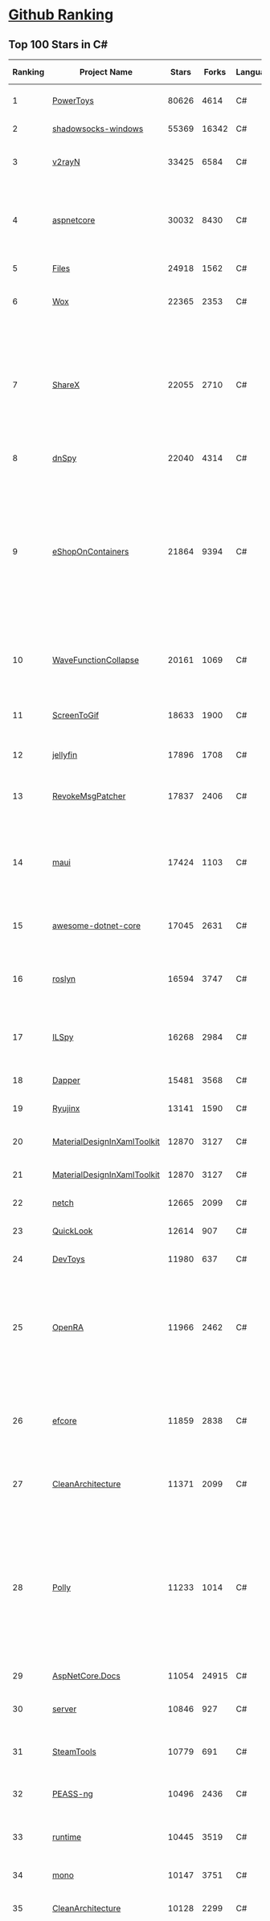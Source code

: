 [Github Ranking](../README.md)
==========

## Top 100 Stars in C\#

| Ranking | Project Name | Stars | Forks | Language | Open Issues | Description | Last Commit |
| ------- | ------------ | ----- | ----- | -------- | ----------- | ----------- | ----------- |
| 1 | [PowerToys](https://github.com/microsoft/PowerToys) | 80626 | 4614 | C# | 3661 | Windows system utilities to maximize productivity | 2022-11-03T11:54:17Z |
| 2 | [shadowsocks-windows](https://github.com/shadowsocks/shadowsocks-windows) | 55369 | 16342 | C# | 107 | A C# port of shadowsocks | 2022-08-25T23:51:40Z |
| 3 | [v2rayN](https://github.com/2dust/v2rayN) | 33425 | 6584 | C# | 40 | A V2Ray client for Windows, support Xray core and v2fly core | 2022-11-02T12:56:11Z |
| 4 | [aspnetcore](https://github.com/dotnet/aspnetcore) | 30032 | 8430 | C# | 2218 | ASP.NET Core is a cross-platform .NET framework for building modern cloud-based web applications on Windows, Mac, or Linux. | 2022-11-03T10:36:57Z |
| 5 | [Files](https://github.com/files-community/Files) | 24918 | 1562 | C# | 506 | Building the best File Manager for Windows | 2022-11-03T11:07:50Z |
| 6 | [Wox](https://github.com/Wox-launcher/Wox) | 22365 | 2353 | C# | 921 | Launcher for Windows, an alternative to Alfred and Launchy. | 2022-10-11T20:50:15Z |
| 7 | [ShareX](https://github.com/ShareX/ShareX) | 22055 | 2710 | C# | 335 | ShareX is a free and open source program that lets you capture or record any area of your screen and share it with a single press of a key. It also allows uploading images, text or other types of files to many supported destinations you can choose from. | 2022-11-02T20:32:14Z |
| 8 | [dnSpy](https://github.com/dnSpy/dnSpy) | 22040 | 4314 | C# | 0 | .NET debugger and assembly editor | 2020-12-20T23:55:15Z |
| 9 | [eShopOnContainers](https://github.com/dotnet-architecture/eShopOnContainers) | 21864 | 9394 | C# | 19 | Cross-platform .NET sample microservices and container based application that runs on Linux Windows and macOS. Powered by .NET 6, Docker Containers and Azure Kubernetes Services. Supports Visual Studio, VS for Mac and CLI based environments with Docker CLI, dotnet CLI, VS Code or any other code editor. | 2022-10-28T03:09:55Z |
| 10 | [WaveFunctionCollapse](https://github.com/mxgmn/WaveFunctionCollapse) | 20161 | 1069 | C# | 1 | Bitmap & tilemap generation from a single example with the help of ideas from quantum mechanics | 2022-07-26T08:07:41Z |
| 11 | [ScreenToGif](https://github.com/NickeManarin/ScreenToGif) | 18633 | 1900 | C# | 202 | 🎬 ScreenToGif allows you to record a selected area of your screen, edit and save it as a gif or video. | 2022-10-13T23:40:21Z |
| 12 | [jellyfin](https://github.com/jellyfin/jellyfin) | 17896 | 1708 | C# | 839 | The Free Software Media System | 2022-11-02T17:17:21Z |
| 13 | [RevokeMsgPatcher](https://github.com/huiyadanli/RevokeMsgPatcher) | 17837 | 2406 | C# | 36 | :trollface: A hex editor for WeChat/QQ/TIM - PC版微信/QQ/TIM防撤回补丁（我已经看到了，撤回也没用了） | 2022-10-13T03:19:24Z |
| 14 | [maui](https://github.com/dotnet/maui) | 17424 | 1103 | C# | 1868 | .NET MAUI is the .NET Multi-platform App UI, a framework for building native device applications spanning mobile, tablet, and desktop. | 2022-11-03T10:58:43Z |
| 15 | [awesome-dotnet-core](https://github.com/thangchung/awesome-dotnet-core) | 17045 | 2631 | C# | 19 | :honeybee: A collection of awesome .NET core libraries, tools, frameworks and software | 2022-10-17T02:36:44Z |
| 16 | [roslyn](https://github.com/dotnet/roslyn) | 16594 | 3747 | C# | 8271 | The Roslyn .NET compiler provides C# and Visual Basic languages with rich code analysis APIs. | 2022-11-03T09:32:28Z |
| 17 | [ILSpy](https://github.com/icsharpcode/ILSpy) | 16268 | 2984 | C# | 175 | .NET Decompiler with support for PDB generation, ReadyToRun, Metadata (&more) - cross-platform! | 2022-11-03T06:54:10Z |
| 18 | [Dapper](https://github.com/DapperLib/Dapper) | 15481 | 3568 | C# | 337 | Dapper - a simple object mapper for .Net | 2022-09-28T20:06:46Z |
| 19 | [Ryujinx](https://github.com/Ryujinx/Ryujinx) | 13141 | 1590 | C# | 282 | Experimental Nintendo Switch Emulator written in C# | 2022-11-02T21:17:19Z |
| 20 | [MaterialDesignInXamlToolkit](https://github.com/MaterialDesignInXAML/MaterialDesignInXamlToolkit) | 12870 | 3127 | C# | 175 | Google's Material Design in XAML & WPF, for C# & VB.Net.  | 2022-11-03T08:12:16Z |
| 21 | [MaterialDesignInXamlToolkit](https://github.com/MaterialDesignInXAML/MaterialDesignInXamlToolkit) | 12870 | 3127 | C# | 175 | Google's Material Design in XAML & WPF, for C# & VB.Net.  | 2022-11-03T08:12:16Z |
| 22 | [netch](https://github.com/netchx/netch) | 12665 | 2099 | C# | 19 | A simple proxy client | 2022-10-30T17:30:34Z |
| 23 | [QuickLook](https://github.com/QL-Win/QuickLook) | 12614 | 907 | C# | 350 | Bring macOS “Quick Look” feature to Windows | 2022-09-27T13:10:30Z |
| 24 | [DevToys](https://github.com/veler/DevToys) | 11980 | 637 | C# | 193 | A Swiss Army knife for developers. | 2022-10-31T13:04:49Z |
| 25 | [OpenRA](https://github.com/OpenRA/OpenRA) | 11966 | 2462 | C# | 1450 | Open Source real-time strategy game engine for early Westwood games such as Command & Conquer: Red Alert written in C# using SDL and OpenGL. Runs on Windows, Linux, *BSD and Mac OS X. | 2022-11-03T11:42:47Z |
| 26 | [efcore](https://github.com/dotnet/efcore) | 11859 | 2838 | C# | 1601 | EF Core is a modern object-database mapper for .NET. It supports LINQ queries, change tracking, updates, and schema migrations. | 2022-11-03T10:45:45Z |
| 27 | [CleanArchitecture](https://github.com/ardalis/CleanArchitecture) | 11371 | 2099 | C# | 13 | Clean Architecture Solution Template: A starting point for Clean Architecture with ASP.NET Core | 2022-11-01T20:08:17Z |
| 28 | [Polly](https://github.com/App-vNext/Polly) | 11233 | 1014 | C# | 84 | Polly is a .NET resilience and transient-fault-handling library that allows developers to express policies such as Retry, Circuit Breaker, Timeout, Bulkhead Isolation, and Fallback in a fluent and thread-safe manner. From version 6.0.1, Polly targets .NET Standard 1.1 and 2.0+. | 2022-10-17T19:36:09Z |
| 29 | [AspNetCore.Docs](https://github.com/dotnet/AspNetCore.Docs) | 11054 | 24915 | C# | 475 | Documentation for ASP.NET Core | 2022-11-03T10:00:02Z |
| 30 | [server](https://github.com/bitwarden/server) | 10846 | 927 | C# | 23 | The core infrastructure backend (API, database, Docker, etc). | 2022-11-03T11:54:02Z |
| 31 | [SteamTools](https://github.com/BeyondDimension/SteamTools) | 10779 | 691 | C# | 404 | 🛠「Watt Toolkit」是一个开源跨平台的多功能 Steam 工具箱。 | 2022-11-02T23:33:01Z |
| 32 | [PEASS-ng](https://github.com/carlospolop/PEASS-ng) | 10496 | 2436 | C# | 6 | PEASS - Privilege Escalation Awesome Scripts SUITE (with colors) | 2022-11-02T19:21:29Z |
| 33 | [runtime](https://github.com/dotnet/runtime) | 10445 | 3519 | C# | 7728 | .NET is a cross-platform runtime for cloud, mobile, desktop, and IoT apps. | 2022-11-03T11:27:55Z |
| 34 | [mono](https://github.com/mono/mono) | 10147 | 3751 | C# | 2092 | Mono open source ECMA CLI, C# and .NET implementation. | 2022-11-02T15:19:30Z |
| 35 | [CleanArchitecture](https://github.com/jasontaylordev/CleanArchitecture) | 10128 | 2299 | C# | 9 | Clean Architecture Solution Template for .NET 7 | 2022-10-27T01:09:52Z |
| 36 | [N_m3u8DL-CLI](https://github.com/nilaoda/N_m3u8DL-CLI) | 9908 | 1746 | C# | 211 | [.NET] m3u8 downloader 开源的命令行m3u8/HLS/dash下载器，支持普通AES-128-CBC解密，多线程，自定义请求头等. 支持简体中文,繁体中文和英文. English Supported. | 2022-10-10T05:44:54Z |
| 37 | [AssetStudio](https://github.com/Perfare/AssetStudio) | 9532 | 1849 | C# | 144 | AssetStudio is a tool for exploring, extracting and exporting assets and assetbundles. | 2022-08-10T08:30:00Z |
| 38 | [FastGithub](https://github.com/dotnetcore/FastGithub) | 9378 | 1285 | C# | 81 | github加速神器，解决github打不开、用户头像无法加载、releases无法上传下载、git-clone、git-pull、git-push失败等问题 | 2022-10-28T13:41:06Z |
| 39 | [csharplang](https://github.com/dotnet/csharplang) | 9329 | 957 | C# | 421 | The official repo for the design of the C# programming language | 2022-11-03T07:12:03Z |
| 40 | [CMWTAT_Digital_Edition](https://github.com/TGSAN/CMWTAT_Digital_Edition) | 9211 | 1427 | C# | 11 | CloudMoe Windows 10/11 Activation Toolkit get digital license, the best open source Win 10/11 activator in GitHub. GitHub 上最棒的开源 Win10/Win11 数字权利（数字许可证）激活工具！ | 2022-10-22T15:17:40Z |
| 41 | [basic-computer-games](https://github.com/coding-horror/basic-computer-games) | 9112 | 1185 | C# | 12 | An updated version of the classic "Basic Computer Games" book, with well-written examples in a variety of common MEMORY SAFE, SCRIPTING programming languages. See https://coding-horror.github.io/basic-computer-games/ | 2022-10-31T22:33:16Z |
| 42 | [AutoMapper](https://github.com/AutoMapper/AutoMapper) | 9052 | 1686 | C# | 0 | A convention-based object-object mapper in .NET.  | 2022-10-26T09:40:39Z |
| 43 | [lively](https://github.com/rocksdanister/lively) | 9020 | 747 | C# | 175 | Free and open-source software that allows users to set animated desktop wallpapers and screensavers. | 2022-10-31T12:07:10Z |
| 44 | [CefSharp](https://github.com/cefsharp/CefSharp) | 9006 | 2831 | C# | 39 | .NET (WPF and Windows Forms) bindings for the Chromium Embedded Framework | 2022-11-03T02:57:22Z |
| 45 | [orleans](https://github.com/dotnet/orleans) | 8891 | 1928 | C# | 351 | Cloud Native application framework for .NET | 2022-11-03T11:52:30Z |
| 46 | [MonoGame](https://github.com/MonoGame/MonoGame) | 8884 | 2647 | C# | 687 | One framework for creating powerful cross-platform games. | 2022-10-28T21:26:58Z |
| 47 | [SignalR](https://github.com/SignalR/SignalR) | 8772 | 2294 | C# | 22 | Incredibly simple real-time web for .NET | 2022-11-02T22:46:30Z |
| 48 | [RestSharp](https://github.com/restsharp/RestSharp) | 8728 | 2255 | C# | 13 | Simple REST and HTTP API Client for .NET | 2022-11-01T22:12:06Z |
| 49 | [MediatR](https://github.com/jbogard/MediatR) | 8676 | 1012 | C# | 1 | Simple, unambitious mediator implementation in .NET | 2022-10-26T18:36:51Z |
| 50 | [ArchiSteamFarm](https://github.com/JustArchiNET/ArchiSteamFarm) | 8650 | 956 | C# | 2 | C# application with primary purpose of farming Steam cards from multiple accounts simultaneously. | 2022-11-03T02:38:05Z |
| 51 | [choco](https://github.com/chocolatey/choco) | 8643 | 852 | C# | 758 | Chocolatey - the package manager for Windows | 2022-11-02T17:00:18Z |
| 52 | [downkyi](https://github.com/leiurayer/downkyi) | 8634 | 1143 | C# | 218 | 哔哩下载姬downkyi，B站视频下载工具，支持批量下载，支持8K、HDR、杜比视界，提供工具箱（音视频提取、去水印等）。 | 2022-10-21T15:42:15Z |
| 53 | [MahApps.Metro](https://github.com/MahApps/MahApps.Metro) | 8479 | 2413 | C# | 70 | A framework that allows developers to cobble together a better UI for their own WPF applications with minimal effort. | 2022-11-01T22:57:24Z |
| 54 | [FluentTerminal](https://github.com/felixse/FluentTerminal) | 8465 | 426 | C# | 241 | A Terminal Emulator based on UWP and web technologies. | 2022-07-22T20:06:09Z |
| 55 | [BenchmarkDotNet](https://github.com/dotnet/BenchmarkDotNet) | 8292 | 826 | C# | 146 | Powerful .NET library for benchmarking | 2022-11-03T08:37:33Z |
| 56 | [machinelearning](https://github.com/dotnet/machinelearning) | 8153 | 1781 | C# | 676 | ML.NET is an open source and cross-platform machine learning framework for .NET. | 2022-11-02T16:03:19Z |
| 57 | [Jackett](https://github.com/Jackett/Jackett) | 8152 | 995 | C# | 192 | API Support for your favorite torrent trackers | 2022-11-03T08:56:37Z |
| 58 | [eShopOnWeb](https://github.com/dotnet-architecture/eShopOnWeb) | 8119 | 4114 | C# | 5 | Sample ASP.NET Core 6.0 reference application, powered by Microsoft, demonstrating a layered application architecture with monolithic deployment model. Download the eBook PDF from docs folder. | 2022-11-02T19:27:59Z |
| 59 | [winsw](https://github.com/winsw/winsw) | 8059 | 1254 | C# | 143 | A wrapper executable that can run any executable as a Windows service, in a permissive license. | 2022-11-01T05:02:48Z |
| 60 | [duplicati](https://github.com/duplicati/duplicati) | 8017 | 770 | C# | 869 | Store securely encrypted backups in the cloud! | 2022-11-02T16:11:47Z |
| 61 | [Locale-Emulator](https://github.com/xupefei/Locale-Emulator) | 8015 | 688 | C# | 0 | Yet Another System Region and Language Simulator | 2022-04-15T09:55:46Z |
| 62 | [Sonarr](https://github.com/Sonarr/Sonarr) | 7869 | 1079 | C# | 147 | Smart PVR for newsgroup and bittorrent users. | 2022-11-02T20:02:08Z |
| 63 | [Hangfire](https://github.com/HangfireIO/Hangfire) | 7855 | 1559 | C# | 688 | An easy way to perform background job processing in your .NET and .NET Core applications. No Windows Service or separate process required | 2022-11-02T12:08:58Z |
| 64 | [FluentValidation](https://github.com/FluentValidation/FluentValidation) | 7693 | 1090 | C# | 5 | A popular .NET validation library for building strongly-typed validation rules. | 2022-11-01T13:26:38Z |
| 65 | [Terminal.Gui](https://github.com/gui-cs/Terminal.Gui) | 7645 | 574 | C# | 74 | Cross Platform Terminal UI toolkit for .NET | 2022-11-03T03:38:44Z |
| 66 | [nopCommerce](https://github.com/nopSolutions/nopCommerce) | 7641 | 4335 | C# | 141 | ASP.NET Core eCommerce software. nopCommerce is a free and open-source shopping cart. | 2022-11-02T20:34:57Z |
| 67 | [WeiXinMPSDK](https://github.com/JeffreySu/WeiXinMPSDK) | 7576 | 4244 | C# | 181 | 微信全平台 SDK Senparc.Weixin for C#，支持 .NET Framework 及 .NET Core、.NET 6.0。已支持微信公众号、小程序、小游戏、企业号、企业微信、开放平台、微信支付、JSSDK、微信周边等全平台。 WeChat SDK for C#. | 2022-10-29T02:35:21Z |
| 68 | [modular-monolith-with-ddd](https://github.com/kgrzybek/modular-monolith-with-ddd) | 7537 | 1123 | C# | 39 | Full Modular Monolith application with Domain-Driven Design approach. | 2022-09-02T02:49:26Z |
| 69 | [Ocelot](https://github.com/ThreeMammals/Ocelot) | 7315 | 1497 | C# | 510 | .NET core API Gateway | 2022-09-26T07:26:46Z |
| 70 | [ReactiveUI](https://github.com/reactiveui/ReactiveUI) | 7229 | 1105 | C# | 72 | An advanced, composable, functional reactive model-view-viewmodel framework for all .NET platforms that is inspired by functional reactive programming. ReactiveUI allows you to  abstract mutable state away from your user interfaces, express the idea around a feature in one readable place and improve the testability of your application. | 2022-11-03T10:19:11Z |
| 71 | [blockchain](https://github.com/dvf/blockchain) | 7183 | 2604 | C# | 63 | A simple Blockchain in Python | 2022-10-29T13:46:35Z |
| 72 | [Nancy](https://github.com/NancyFx/Nancy) | 7181 | 1515 | C# | 196 | Lightweight, low-ceremony, framework for building HTTP based services on .Net and Mono | 2021-01-24T13:28:09Z |
| 73 | [Humanizer](https://github.com/Humanizr/Humanizer) | 7171 | 869 | C# | 191 | Humanizer meets all your .NET needs for manipulating and displaying strings, enums, dates, times, timespans, numbers and quantities | 2022-11-02T01:05:32Z |
| 74 | [ailab](https://github.com/microsoft/ailab) | 7156 | 1330 | C# | 26 | Experience, Learn and Code the latest breakthrough innovations with Microsoft AI | 2022-08-29T14:01:17Z |
| 75 | [uno](https://github.com/unoplatform/uno) | 7132 | 591 | C# | 1138 | Build Mobile, Desktop and WebAssembly apps with C# and XAML. Today. Open source and professionally supported. | 2022-11-03T11:23:41Z |
| 76 | [mRemoteNG](https://github.com/mRemoteNG/mRemoteNG) | 6897 | 1277 | C# | 725 | mRemoteNG is the next generation of mRemote, open source, tabbed, multi-protocol, remote connections manager. | 2022-10-20T10:53:42Z |
| 77 | [LiteDB](https://github.com/mbdavid/LiteDB) | 6873 | 1046 | C# | 521 | LiteDB - A .NET NoSQL Document Store in a single data file - https://www.litedb.org | 2022-09-08T06:24:39Z |
| 78 | [Notepads](https://github.com/0x7c13/Notepads) | 6826 | 402 | C# | 258 | A modern, lightweight text editor with a minimalist design. | 2022-11-02T11:09:45Z |
| 79 | [Radarr](https://github.com/Radarr/Radarr) | 6779 | 795 | C# | 338 | A fork of Sonarr to work with movies à la Couchpotato. | 2022-11-03T11:21:39Z |
| 80 | [Lean](https://github.com/QuantConnect/Lean) | 6707 | 2663 | C# | 409 | Lean Algorithmic Trading Engine by QuantConnect (Python, C#) | 2022-11-02T18:32:28Z |
| 81 | [reactive](https://github.com/dotnet/reactive) | 5624 | 673 | C# | 92 | The Reactive Extensions for .NET | 2022-11-02T03:16:48Z |
| 82 | [clean-code-dotnet](https://github.com/thangchung/clean-code-dotnet) | 5527 | 874 | C# | 15 | :bathtub:  Clean Code concepts and tools adapted for .NET  | 2022-10-25T20:07:35Z |
| 83 | [NSwag](https://github.com/RicoSuter/NSwag) | 5463 | 1048 | C# | 1451 | The Swagger/OpenAPI toolchain for .NET, ASP.NET Core and TypeScript.  | 2022-11-01T22:12:23Z |
| 84 | [MarkovJunior](https://github.com/mxgmn/MarkovJunior) | 5409 | 237 | C# | 2 | Probabilistic language based on pattern matching and constraint propagation, 153 examples | 2022-09-03T23:43:14Z |
| 85 | [quartznet](https://github.com/quartznet/quartznet) | 5299 | 1560 | C# | 81 | Quartz Enterprise Scheduler .NET | 2022-10-07T10:57:45Z |
| 86 | [FASTER](https://github.com/microsoft/FASTER) | 5274 | 498 | C# | 3 | Fast persistent recoverable log and key-value store + cache, in C# and C++. | 2022-11-02T18:50:50Z |
| 87 | [WindowsCommunityToolkit](https://github.com/CommunityToolkit/WindowsCommunityToolkit) | 5197 | 1309 | C# | 226 | The Windows Community Toolkit is a collection of helpers, extensions, and custom controls. It simplifies and demonstrates common developer tasks building .NET apps with UWP and the Windows App SDK / WinUI 3 for Windows 10 and Windows 11. The toolkit is part of the .NET Foundation. | 2022-11-01T19:00:56Z |
| 88 | [C-Sharp-Algorithms](https://github.com/aalhour/C-Sharp-Algorithms) | 5164 | 1283 | C# | 34 | :books: :chart_with_upwards_trend: Plug-and-play class-library project of standard Data Structures and Algorithms in C# | 2022-10-12T07:09:55Z |
| 89 | [microsoft-ui-xaml](https://github.com/microsoft/microsoft-ui-xaml) | 5088 | 594 | C# | 2705 | Windows UI Library: the latest Windows 10 native controls and Fluent styles for your applications | 2022-11-01T13:22:09Z |
| 90 | [sharpkeys](https://github.com/randyrants/sharpkeys) | 5077 | 362 | C# | 6 | SharpKeys is a utility that manages a Registry key that allows Windows to remap one key to any other key. | 2022-10-26T15:29:55Z |
| 91 | [MailKit](https://github.com/jstedfast/MailKit) | 5040 | 738 | C# | 4 | A cross-platform .NET library for IMAP, POP3, and SMTP. | 2022-10-31T11:27:39Z |
| 92 | [open-project-1](https://github.com/UnityTechnologies/open-project-1) | 4944 | 1880 | C# | 26 | Unity Open Project #1: Chop Chop | 2022-08-29T19:22:15Z |
| 93 | [MassTransit](https://github.com/MassTransit/MassTransit) | 4907 | 1390 | C# | 0 | Distributed Application Framework for .NET | 2022-11-02T17:42:27Z |
| 94 | [openhardwaremonitor](https://github.com/openhardwaremonitor/openhardwaremonitor) | 4853 | 1134 | C# | 946 | Open Hardware Monitor | 2022-09-18T13:30:01Z |
| 95 | [tye](https://github.com/dotnet/tye) | 4849 | 500 | C# | 359 | Tye is a tool that makes developing, testing, and deploying microservices and distributed applications easier. Project Tye includes a local orchestrator to make developing microservices easier and the ability to deploy microservices to Kubernetes with minimal configuration. | 2022-11-01T12:25:05Z |
| 96 | [NorthwindTraders](https://github.com/jasontaylordev/NorthwindTraders) | 4840 | 1576 | C# | 59 | Northwind Traders is a sample application built using ASP.NET Core and Entity Framework Core. | 2022-09-08T10:05:55Z |
| 97 | [websocket-sharp](https://github.com/sta/websocket-sharp) | 4831 | 1511 | C# | 478 | A C# implementation of the WebSocket protocol client and server | 2022-10-31T09:32:29Z |
| 98 | [Windows-Auto-Night-Mode](https://github.com/AutoDarkMode/Windows-Auto-Night-Mode) | 4728 | 200 | C# | 27 | Automatically switches between the dark and light theme of Windows 10 and Windows 11 | 2022-11-02T13:18:49Z |
| 99 | [npoi](https://github.com/nissl-lab/npoi) | 4695 | 1297 | C# | 79 | a .NET library that can read/write Office formats without Microsoft Office installed. No COM+, no interop. | 2022-11-02T07:02:02Z |
| 100 | [C-Sharp](https://github.com/TheAlgorithms/C-Sharp) | 4688 | 1071 | C# | 4 | All algorithms implemented in C#. | 2022-10-30T08:24:28Z |

